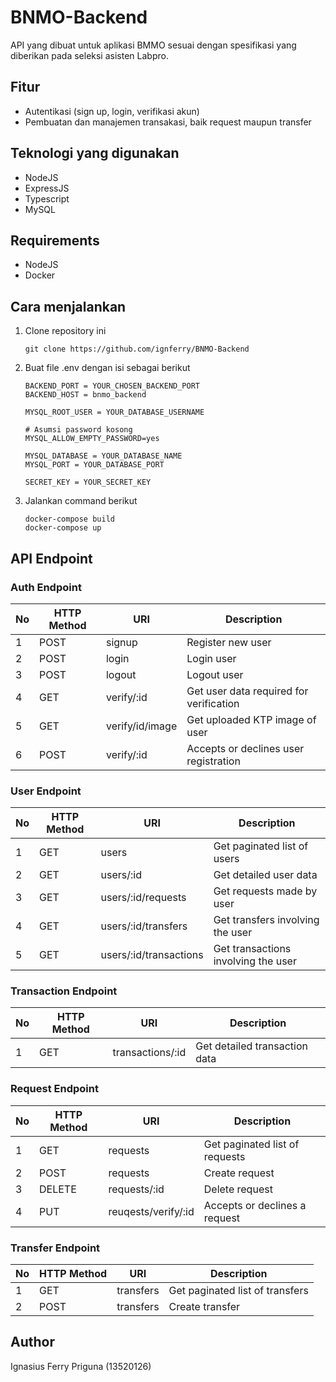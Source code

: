 # BNMO-Backend

API yang dibuat untuk aplikasi BMMO sesuai dengan spesifikasi yang diberikan pada seleksi asisten Labpro.

## Fitur

- Autentikasi (sign up, login, verifikasi akun)
- Pembuatan dan manajemen transakasi, baik request maupun transfer

## Teknologi yang digunakan

- NodeJS
- ExpressJS
- Typescript
- MySQL

## Requirements

- NodeJS
- Docker

## Cara menjalankan

1. Clone repository ini
    ```
    git clone https://github.com/ignferry/BNMO-Backend
    ```
2. Buat file .env dengan isi sebagai berikut
    ```
    BACKEND_PORT = YOUR_CHOSEN_BACKEND_PORT
    BACKEND_HOST = bnmo_backend

    MYSQL_ROOT_USER = YOUR_DATABASE_USERNAME
    
    # Asumsi password kosong
    MYSQL_ALLOW_EMPTY_PASSWORD=yes
    
    MYSQL_DATABASE = YOUR_DATABASE_NAME
    MYSQL_PORT = YOUR_DATABASE_PORT

    SECRET_KEY = YOUR_SECRET_KEY
    ```
3. Jalankan command berikut
    ```
    docker-compose build
    docker-compose up
    ```
    
## API Endpoint

### Auth Endpoint
| No | HTTP Method  | URI              | Description                              |
| -- | ------------ | ---------------- | ---------------------------------------- |
| 1  | POST         | signup           | Register new user                        |
| 2  | POST         | login            | Login user                               |
| 3  | POST         | logout           | Logout user                              |
| 4  | GET          | verify/:id       | Get user data required for verification  |
| 5  | GET          | verify/id/image  | Get uploaded KTP image of user           |
| 6  | POST         | verify/:id       | Accepts or declines user registration    |


### User Endpoint
| No | HTTP Method  | URI                     | Description                              |
| -- | ------------ | ----------------------- | ---------------------------------------- |
| 1  | GET          | users                   | Get paginated list of users              |
| 2  | GET          | users/:id               | Get detailed user data                   |
| 3  | GET          | users/:id/requests      | Get requests made by user                |
| 4  | GET          | users/:id/transfers     | Get transfers involving the user         |
| 5  | GET          | users/:id/transactions  | Get transactions involving the user      |


### Transaction Endpoint
| No | HTTP Method  | URI                     | Description                              |
| -- | ------------ | ----------------------- | ---------------------------------------- |
| 1  | GET          | transactions/:id        | Get detailed transaction data            |


### Request Endpoint
| No | HTTP Method  | URI                 | Description                              |
| -- | ------------ | ------------------- | ---------------------------------------- |
| 1  | GET          | requests            | Get paginated list of requests           |
| 2  | POST         | requests            | Create request                           |
| 3  | DELETE       | requests/:id        | Delete request                           |
| 4  | PUT          | reuqests/verify/:id | Accepts or declines a request            |


### Transfer Endpoint
| No | HTTP Method  | URI         | Description                              |
| -- | ------------ | ----------- | ---------------------------------------- |
| 1  | GET          | transfers   | Get paginated list of transfers          |
| 2  | POST         | transfers   | Create transfer                          |

## Author

Ignasius Ferry Priguna (13520126)
